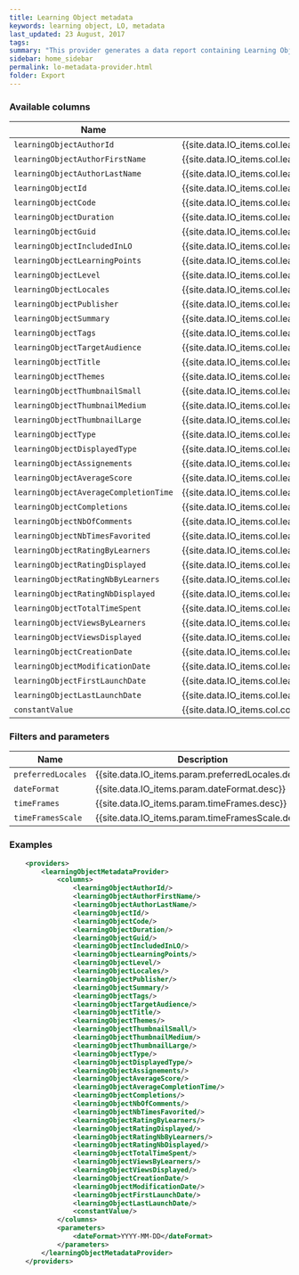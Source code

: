 ```yaml
---
title: Learning Object metadata
keywords: learning object, LO, metadata
last_updated: 23 August, 2017
tags: 
summary: "This provider generates a data report containing Learning Object metadata. The following columns for each Learning Object can be included in this report."
sidebar: home_sidebar
permalink: lo-metadata-provider.html
folder: Export
---
```


### Available columns

Name | Description
---|---
`learningObjectAuthorId` | {{site.data.IO_items.col.learningObjectAuthorId.desc}}
`learningObjectAuthorFirstName` | {{site.data.IO_items.col.learningObjectAuthorFirstName.desc}}
`learningObjectAuthorLastName` | {{site.data.IO_items.col.learningObjectAuthorLastName.desc}}
`learningObjectId` | {{site.data.IO_items.col.learningObjectId.desc}}
`learningObjectCode` | {{site.data.IO_items.col.learningObjectCode.desc}}
`learningObjectDuration` | {{site.data.IO_items.col.learningObjectDuration.desc}}
`learningObjectGuid` | {{site.data.IO_items.col.learningObjectGuid.desc}}
`learningObjectIncludedInLO` | {{site.data.IO_items.col.learningObjectIncludedInLO.desc}}
`learningObjectLearningPoints` | {{site.data.IO_items.col.learningObjectLearningPoints.desc}}
`learningObjectLevel` | {{site.data.IO_items.col.learningObjectLevel.desc}}
`learningObjectLocales` | {{site.data.IO_items.col.learningObjectLocales.desc}}
`learningObjectPublisher` | {{site.data.IO_items.col.learningObjectPublisher.desc}}
`learningObjectSummary` | {{site.data.IO_items.col.learningObjectSummary.desc}}
`learningObjectTags` | {{site.data.IO_items.col.learningObjectTags.desc}}
`learningObjectTargetAudience` | {{site.data.IO_items.col.learningObjectTargetAudience.desc}}
`learningObjectTitle` | {{site.data.IO_items.col.learningObjectTitle.desc}}
`learningObjectThemes` | {{site.data.IO_items.col.learningObjectThemes.desc}}
`learningObjectThumbnailSmall` | {{site.data.IO_items.col.learningObjectThumbnailSmall.desc}}
`learningObjectThumbnailMedium` | {{site.data.IO_items.col.learningObjectThumbnailMedium.desc}}
`learningObjectThumbnailLarge` | {{site.data.IO_items.col.learningObjectThumbnailLarge.desc}}
`learningObjectType` | {{site.data.IO_items.col.learningObjectType.desc}}
`learningObjectDisplayedType` | {{site.data.IO_items.col.learningObjectDisplayedType.desc}}
`learningObjectAssignements` | {{site.data.IO_items.col.learningObjectAssignements.desc}}
`learningObjectAverageScore` | {{site.data.IO_items.col.learningObjectAverageScore.desc}}
`learningObjectAverageCompletionTime` | {{site.data.IO_items.col.learningObjectAverageCompletionTime.desc}}
`learningObjectCompletions` | {{site.data.IO_items.col.learningObjectCompletions.desc}}
`learningObjectNbOfComments` | {{site.data.IO_items.col.learningObjectNbOfComments.desc}}
`learningObjectNbTimesFavorited` | {{site.data.IO_items.col.learningObjectNbTimesFavorited.desc}}
`learningObjectRatingByLearners` | {{site.data.IO_items.col.learningObjectRatingByLearners.desc}}
`learningObjectRatingDisplayed` | {{site.data.IO_items.col.learningObjectRatingDisplayed.desc}}
`learningObjectRatingNbByLearners` | {{site.data.IO_items.col.learningObjectRatingNbByLearners.desc}}
`learningObjectRatingNbDisplayed` | {{site.data.IO_items.col.learningObjectRatingNbDisplayed.desc}}
`learningObjectTotalTimeSpent` | {{site.data.IO_items.col.learningObjectTotalTimeSpent.desc}}
`learningObjectViewsByLearners` | {{site.data.IO_items.col.learningObjectViewsByLearners.desc}}
`learningObjectViewsDisplayed` | {{site.data.IO_items.col.learningObjectViewsDisplayed.desc}}
`learningObjectCreationDate` | {{site.data.IO_items.col.learningObjectCreationDate.desc}}
`learningObjectModificationDate` | {{site.data.IO_items.col.learningObjectModificationDate.desc}}
`learningObjectFirstLaunchDate` | {{site.data.IO_items.col.learningObjectFirstLaunchDate.desc}}
`learningObjectLastLaunchDate` | {{site.data.IO_items.col.learningObjectLastLaunchDate.desc}}
`constantValue` | {{site.data.IO_items.col.constantValue.desc}}

### Filters and parameters

Name | Description
---|---
`preferredLocales` | {{site.data.IO_items.param.preferredLocales.desc}}
`dateFormat` | {{site.data.IO_items.param.dateFormat.desc}}
`timeFrames` | {{site.data.IO_items.param.timeFrames.desc}}
`timeFramesScale` | {{site.data.IO_items.param.timeFramesScale.desc}}

### Examples
```xml
    <providers>
        <learningObjectMetadataProvider>
            <columns>
                <learningObjectAuthorId/>
                <learningObjectAuthorFirstName/>
                <learningObjectAuthorLastName/>
                <learningObjectId/>
                <learningObjectCode/>
                <learningObjectDuration/>
                <learningObjectGuid/>
                <learningObjectIncludedInLO/>
                <learningObjectLearningPoints/>
                <learningObjectLevel/>
                <learningObjectLocales/>
                <learningObjectPublisher/>
                <learningObjectSummary/>
                <learningObjectTags/>
                <learningObjectTargetAudience/>
                <learningObjectTitle/>
                <learningObjectThemes/>
                <learningObjectThumbnailSmall/>
                <learningObjectThumbnailMedium/>
                <learningObjectThumbnailLarge/>
                <learningObjectType/>
                <learningObjectDisplayedType/>
                <learningObjectAssignements/>
                <learningObjectAverageScore/>
                <learningObjectAverageCompletionTime/>
                <learningObjectCompletions/>
                <learningObjectNbOfComments/>
                <learningObjectNbTimesFavorited/>
                <learningObjectRatingByLearners/>
                <learningObjectRatingDisplayed/>
                <learningObjectRatingNbByLearners/>
                <learningObjectRatingNbDisplayed/>
                <learningObjectTotalTimeSpent/>
                <learningObjectViewsByLearners/>
                <learningObjectViewsDisplayed/>
                <learningObjectCreationDate/>
                <learningObjectModificationDate/>
                <learningObjectFirstLaunchDate/>
                <learningObjectLastLaunchDate/>
                <constantValue/>
            </columns>
            <parameters>
                <dateFormat>YYYY-MM-DD</dateFormat>
            </parameters>
        </learningObjectMetadataProvider>
    </providers>
```